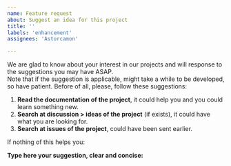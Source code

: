 ```yaml
---
name: Feature request
about: Suggest an idea for this project
title: ''
labels: 'enhancement'
assignees: 'Astorcamon'

---
```


We are glad to know about your interest in our projects and will response to the suggestions you may have ASAP. <br/>
Note that if the suggestion is applicable, might take a while to be developed, so have patient.
Before of all, please, follow these suggestions:

1. **Read the documentation of the project**, it could help you and you could learn something new.
2. **Search at discussion > ideas of the project** (if exists), it could have what you are looking for.
3. **Search at issues of the project**, could have been sent earlier.

If nothing of this helps you:

**Type here your suggestion, clear and concise:**
